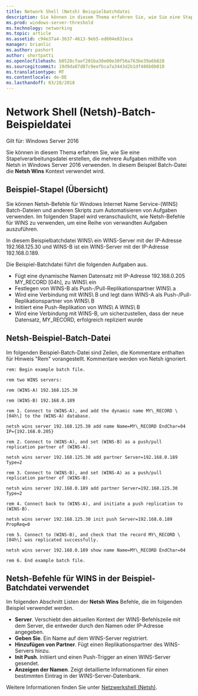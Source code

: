 ```yaml
---
title: Network Shell (Netsh) Beispielbatchdatei
description: Sie können in diesem Thema erfahren Sie, wie Sie eine Stapelverarbeitungsdatei erstellen, die mehrere Aufgaben mithilfe von Netsh in Windows Server 2016 verwenden.
ms.prod: windows-server-threshold
ms.technology: networking
ms.topic: article
ms.assetid: c94e37a4-3637-4613-9eb5-ed604e831eca
manager: brianlic
ms.author: pashort
author: shortpatti
ms.openlocfilehash: b0528cfaef201ba30e00e30f56a763be39a6b828
ms.sourcegitcommit: 19d9da87d87c9eefbca7a3443d2b1df486b0b010
ms.translationtype: MT
ms.contentlocale: de-DE
ms.lasthandoff: 03/28/2018
---
```

# <a name="network-shell-netsh-example-batch-file"></a>Network Shell \(Netsh\)-Batch-Beispieldatei

Gilt für: Windows Server 2016

Sie können in diesem Thema erfahren Sie, wie Sie eine Stapelverarbeitungsdatei erstellen, die mehrere Aufgaben mithilfe von Netsh in Windows Server 2016 verwenden. In diesem Beispiel Batch-Datei die **Netsh Wins** Kontext verwendet wird.

## <a name="example-batch-file-overview"></a>Beispiel-Stapel (Übersicht)

Sie können Netsh-Befehle für Windows Internet Name Service-\(WINS\) Batch-Dateien und anderen Skripts zum Automatisieren von Aufgaben verwenden. Im folgenden Stapel wird veranschaulicht, wie Netsh-Befehle für WINS zu verwenden, um eine Reihe von verwandten Aufgaben auszuführen.

In diesem Beispielbatchdatei WINS\ ein WINS-Server mit der IP-Adresse 192.168.125.30 und WINS\-B ist ein WINS-Server mit der IP-Adresse 192.168.0.189.

Die Beispiel-Batchdatei führt die folgenden Aufgaben aus.

- Fügt eine dynamische Namen Datensatz mit IP-Adresse 192.168.0.205 MY\_RECORD \[04h\], zu WINS\ ein
- Festlegen von WINS\-B als Push-/Pull-Replikationspartner WINS\ a
- Wird eine Verbindung mit WINS\ B und legt dann WINS\-A als Push-/Pull-Replikationspartner von WINS\ B
- Initiiert eine Push-Replikation von WINS\ A WINS\ B
- Wird eine Verbindung mit WINS\-B, um sicherzustellen, dass der neue Datensatz, MY\_RECORD, erfolgreich repliziert wurde

## <a name="netsh-example-batch-file"></a>Netsh-Beispiel-Batch-Datei

Im folgenden Beispiel-Batch-Datei sind Zeilen, die Kommentare enthalten für Hinweis "Rem" vorangestellt. Kommentare werden von Netsh ignoriert.

    rem: Begin example batch file.
    
    rem two WINS servers:
    
    rem (WINS-A) 192.168.125.30
    
    rem (WINS-B) 192.168.0.189
    
    rem 1. Connect to (WINS-A), and add the dynamic name MY\_RECORD \[04h\] to the (WINS-A) database.
    
    netsh wins server 192.168.125.30 add name Name=MY\_RECORD EndChar=04 IP={192.168.0.205}
    
    rem 2. Connect to (WINS-A), and set (WINS-B) as a push/pull replication partner of (WINS-A).
    
    netsh wins server 192.168.125.30 add partner Server=192.168.0.189 Type=2
    
    rem 3. Connect to (WINS-B), and set (WINS-A) as a push/pull replication partner of (WINS-B).
    
    netsh wins server 192.168.0.189 add partner Server=192.168.125.30 Type=2
    
    rem 4. Connect back to (WINS-A), and initiate a push replication to (WINS-B).
    
    netsh wins server 192.168.125.30 init push Server=192.168.0.189 PropReq=0
    
    rem 5. Connect to (WINS-B), and check that the record MY\_RECORD \[04h\] was replicated successfully.
    
    netsh wins server 192.168.0.189 show name Name=MY\_RECORD EndChar=04
    
    rem 6. End example batch file.

## <a name="netsh-wins-commands-used-in-the-example-batch-file"></a>Netsh-Befehle für WINS in der Beispiel-Batchdatei verwendet

Im folgenden Abschnitt Listen der **Netsh Wins** Befehle, die im folgenden Beispiel verwendet werden.

- **Server**. Verschiebt den aktuellen Kontext der WINS-Befehlszeile mit dem Server, die entweder durch den Namen oder IP-Adresse angegeben.
- **Geben Sie**. Ein Name auf dem WINS-Server registriert.
- **Hinzufügen von Partner**. Fügt einen Replikationspartner des WINS-Servers hinzu.
- **Init Push**. Initiiert und einen Push-Trigger an einen WINS-Server gesendet.
- **Anzeigen der Namen**. Zeigt detaillierte Informationen für einen bestimmten Eintrag in der WINS-Server-Datenbank.  

Weitere Informationen finden Sie unter [Netzwerkshell (Netsh)](netsh.md).
